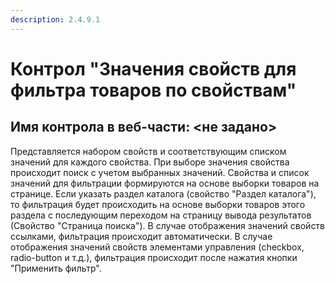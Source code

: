 ```yaml
---
description: 2.4.9.1
---
```


# Контрол "Значения свойств для фильтра товаров по свойствам"

## Имя контрола в веб-части: &lt;не задано&gt;

Представляется набором свойств и соответствующим списком значений для каждого свойства. При выборе значения свойства происходит поиск с учетом выбранных значений. Свойства и список значений для фильтрации формируются на основе выборки товаров на странице. Если указать раздел каталога \(свойство "Раздел каталога"\), то фильтрация будет происходить на основе выборки товаров этого раздела с последующим переходом на страницу вывода результатов \(Свойство "Страница поиска"\). В случае отображения значений свойств ссылками, фильтрация происходит автоматически. В случае отображения значений свойств элементами управления \(checkbox, radio-button и т.д.\), фильтрация происходит после нажатия кнопки "Применить фильтр".

